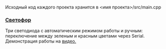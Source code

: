 Исходный код каждого проекта хранится в <имя проекта>/src/main.cpp
### [Светофор](traffic_light/src/main.cpp)
Три светодиода с автоматическим режимом работы и ручным: переключение между зеленым и красным цветами через Serial. Демонстрация работы на [видео.](https://disk.yandex.ru/i/repwcF-GkfpmPA)

